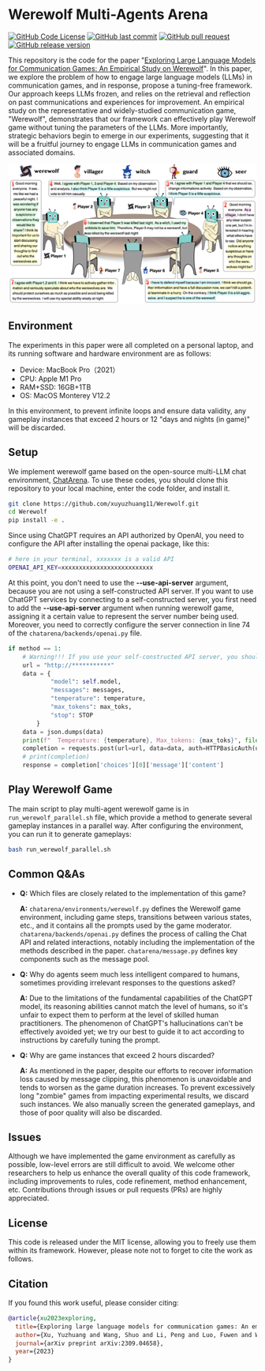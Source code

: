 # Werewolf Multi-Agents Arena

[![GitHub Code License](https://img.shields.io/github/license/xuyuzhuang11/Werewolf)](LICENSE)
[![GitHub last commit](https://img.shields.io/github/last-commit/xuyuzhuang11/Werewolf)](https://github.com/xuyuzhuang11/Werewolf/commits/main)
[![GitHub pull request](https://img.shields.io/badge/PRs-welcome-blue)](https://github.com/xuyuzhuang11/Werewolf/pulls)
[![GitHub release version](https://img.shields.io/github/v/release/xuyuzhuang11/Werewolf)](https://github.com/xuyuzhuang11/Werewolf)

This repository is the code for the paper "[Exploring Large Language Models for Communication Games: An Empirical Study on Werewolf](https://arxiv.org/abs/2309.04658)". In this paper, we explore the problem of how to engage large language models (LLMs) in communication games, and in response, propose a tuning-free framework. Our approach keeps LLMs frozen, and relies on the retrieval and reflection on past communications and experiences for improvement. An empirical study on the representative and widely-studied communication game, "Werewolf", demonstrates that our framework can effectively play Werewolf game without tuning the parameters of the LLMs. More importantly, strategic behaviors begin to emerge in our experiments, suggesting that it will be a fruitful journey to engage LLMs in communication games and associated domains.

![](werewolf.png)

## Environment

The experiments in this paper were all completed on a personal laptop, and its running software and hardware environment are as follows:

- Device: MacBook Pro（2021）
- CPU: Apple M1 Pro
- RAM+SSD: 16GB+1TB
- OS: MacOS Monterey V12.2

In this environment, to prevent infinite loops and ensure data validity, any gameplay instances that exceed 2 hours or 12 "days and nights (in game)" will be discarded.

## Setup

We implement werewolf game based on the open-source multi-LLM chat environment, [ChatArena](https://github.com/Farama-Foundation/chatarena). To use these codes, you should clone this repository to your local machine, enter the code folder, and install it.

```bash
git clone https://github.com/xuyuzhuang11/Werewolf.git
cd Werewolf
pip install -e .
```

Since using ChatGPT requires an API authorized by OpenAI, you need to configure the API after installing the openai package, like this:

```bash
# here in your terminal, xxxxxxx is a valid API
OPENAI_API_KEY=xxxxxxxxxxxxxxxxxxxxxxxxxx
```

At this point, you don't need to use the **--use-api-server** argument, because you are not using a self-constructed API server. If you want to use ChatGPT services by connecting to a self-constructed server, you first need to add the **--use-api-server** argument when running werewolf game, assigning it a certain value to represent the server number being used. Moreover, you need to correctly configure the server connection in line 74 of the `chatarena/backends/openai.py` file.

```python
if method == 1:
    # Warning!!! If you use your self-constructed API server, you should configure it here.
    url = "http://***********"
    data = {
            "model": self.model,
            "messages": messages,
            "temperature": temperature,
            "max_tokens": max_toks,
            "stop": STOP
        }
    data = json.dumps(data)
    print(f"  Temperature: {temperature}, Max_tokens: {max_toks}", file=sys.stderr)
    completion = requests.post(url=url, data=data, auth=HTTPBasicAuth(username="****",password="****")).json()
    # print(completion)
    response = completion['choices'][0]['message']['content']
```

## Play Werewolf Game

The main script to play multi-agent werewolf game is in `run_werewolf_parallel.sh` file, which provide a method to generate several gameplay instances in a parallel way. After configuring the environment, you can run it to generate gameplays:

```bash
bash run_werewolf_parallel.sh
```

## Common Q&As

- **Q:** Which files are closely related to the implementation of this game?

  **A:** `chatarena/environments/werewolf.py` defines the Werewolf game environment, including game steps, transitions between various states, etc., and it contains all the prompts used by the game moderator. `chatarena/backends/openai.py` defines the process of calling the Chat API and related interactions, notably including the implementation of the methods described in the paper. `chatarena/message.py` defines key components such as the message pool.

- **Q:** Why do agents seem much less intelligent compared to humans, sometimes providing irrelevant responses to the questions asked?

  **A:** Due to the limitations of the fundamental capabilities of the ChatGPT model, its reasoning abilities cannot match the level of humans, so it's unfair to expect them to perform at the level of skilled human practitioners. The phenomenon of ChatGPT's hallucinations can't be effectively avoided yet; we try our best to guide it to act according to instructions by carefully tuning the prompt.

- **Q:** Why are game instances that exceed 2 hours discarded?

  **A:** As mentioned in the paper, despite our efforts to recover information loss caused by message clipping, this phenomenon is unavoidable and tends to worsen as the game duration increases. To prevent excessively long "zombie" games from impacting experimental results, we discard such instances. We also manually screen the generated gameplays, and those of poor quality will also be discarded.

## Issues

Although we have implemented the game environment as carefully as possible, low-level errors are still difficult to avoid. We welcome other researchers to help us enhance the overall quality of this code framework, including improvements to rules, code refinement, method enhancement, etc. Contributions through issues or pull requests (PRs) are highly appreciated.

## License

This code is released under the MIT license, allowing you to freely use them within its framework. However, please note not to forget to cite the work as follows.

## Citation

If you found this work useful, please consider citing:

```bibtex
@article{xu2023exploring,
  title={Exploring large language models for communication games: An empirical study on werewolf},
  author={Xu, Yuzhuang and Wang, Shuo and Li, Peng and Luo, Fuwen and Wang, Xiaolong and Liu, Weidong and Liu, Yang},
  journal={arXiv preprint arXiv:2309.04658},
  year={2023}
}
```
